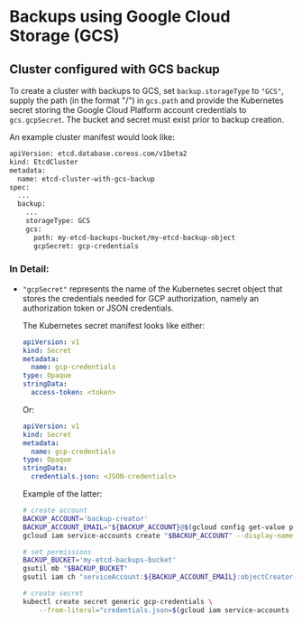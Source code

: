 # Backups using Google Cloud Storage (GCS)

## Cluster configured with GCS backup

To create a cluster with backups to GCS, set `backup.storageType` to `"GCS"`, supply the path (in the format "<gcs-bucket-name>/<path-to-backup-object>") in `gcs.path` and provide the Kubernetes secret storing the Google Cloud Platform account credentials to `gcs.gcpSecret`.  The bucket and secret must exist prior to backup creation.

An example cluster manifest would look like:

```bash
apiVersion: etcd.database.coreos.com/v1beta2
kind: EtcdCluster
metadata:
  name: etcd-cluster-with-gcs-backup
spec:
  ...
  backup:
    ...
    storageType: GCS
    gcs:
      path: my-etcd-backups-bucket/my-etcd-backup-object
      gcpSecret: gcp-credentials

``` 

### In Detail:

- `"gcpSecret"` represents the name of the Kubernetes secret object that stores the credentials needed for GCP authorization, namely an authorization token or JSON credentials.

  The Kubernetes secret manifest looks like either:
  ```yaml
  apiVersion: v1
  kind: Secret
  metadata:
    name: gcp-credentials
  type: Opaque
  stringData:
    access-token: <token>
  ```

  Or:
  ```yaml
  apiVersion: v1
  kind: Secret
  metadata:
    name: gcp-credentials
  type: Opaque
  stringData:
    credentials.json: <JSON-credentials>
  ```

  Example of the latter:

  ```bash
  # create account
  BACKUP_ACCOUNT='backup-creator'
  BACKUP_ACCOUNT_EMAIL="${BACKUP_ACCOUNT}@$(gcloud config get-value project).iam.gserviceaccount.com"
  gcloud iam service-accounts create "$BACKUP_ACCOUNT" --display-name='Backup creator service account'

  # set permissions
  BACKUP_BUCKET='my-etcd-backups-bucket'
  gsutil mb "$BACKUP_BUCKET"
  gsutil iam ch "serviceAccount:${BACKUP_ACCOUNT_EMAIL}:objectCreator" "$BACKUP_BUCKET"

  # create secret
  kubectl create secret generic gcp-credentials \
      --from-literal="credentials.json=$(gcloud iam service-accounts keys create - --iam-account="$BACKUP_ACCOUNT_EMAIL")"
  ```
